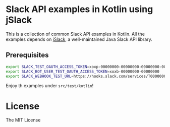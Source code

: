 # Slack API examples in Kotlin using jSlack

This is a collection of common Slack API examples in Kotlin. All the examples depends on [jSlack](https://github.com/seratch/jslack), a well-maintained Java Slack API library.

## Prerequisites

```bash
export SLACK_TEST_OAUTH_ACCESS_TOKEN=xoxp-00000000-00000000-00000000-00000000
export SLACK_BOT_USER_TEST_OAUTH_ACCESS_TOKEN=xoxb-00000000-00000000
export SLACK_WEBHOOK_TEST_URL=https://hooks.slack.com/services/T00000000/B00000000/D6apuEH80000000000000000
```

Enjoy th examples under `src/test/kotlin`!

# License

The MIT License